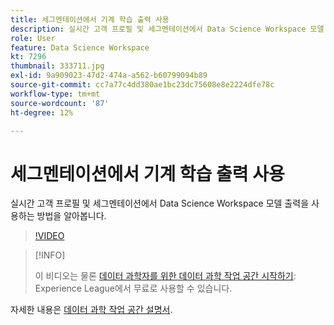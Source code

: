 ```yaml
---
title: 세그멘테이션에서 기계 학습 출력 사용
description: 실시간 고객 프로필 및 세그멘테이션에서 Data Science Workspace 모델 출력을 사용하는 방법을 알아봅니다.
role: User
feature: Data Science Workspace
kt: 7296
thumbnail: 333711.jpg
exl-id: 9a909023-47d2-474a-a562-b60799094b89
source-git-commit: cc7a77c4dd380ae1bc23dc75608e8e2224dfe78c
workflow-type: tm+mt
source-wordcount: '87'
ht-degree: 12%

---
```


# 세그멘테이션에서 기계 학습 출력 사용

실시간 고객 프로필 및 세그멘테이션에서 Data Science Workspace 모델 출력을 사용하는 방법을 알아봅니다.

>[!VIDEO](https://video.tv.adobe.com/v/333711)

>[!INFO]
>
> 이 비디오는 물론 [데이터 과학자를 위한 데이터 과학 작업 공간 시작하기](https://experienceleague.adobe.com/?recommended=ExperiencePlatform-U-1-2021.1.dsw): Experience League에서 무료로 사용할 수 있습니다.

자세한 내용은 [데이터 과학 작업 공간 설명서](https://experienceleague.adobe.com/docs/experience-platform/data-science-workspace/home.html).
